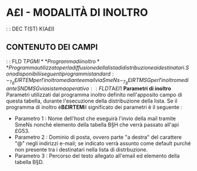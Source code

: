 # A£I - MODALITÀ DI INOLTRO
 :  : DEC T(ST) K(A£I)
## CONTENUTO DEI CAMPI
 :  : FLD T$PGMI **Programma di inoltro**
Programma utilizzato per la diffusione della lista di distribuzione ai destinatari.
Sono disponibili i seguenti programmi standard : 
-_7_B£IRTEM per l'inoltro mediante email via SmeNs
-_7_B£IRTMSG per l'inoltro mediante SNDMSG via sistema operativo
 :  : FLD T$A£I1 **Parametri di inoltro**
Parametri utilizzati dal programma inoltro definito nell'apposito campo di questa tabella, durante l'esecuzione della distribuzione della lista.
Se il programma di inoltro è**B£IRTEM**il significato dei parametri è il seguente : 
- Parametro 1 :  Nome dell'host che eseguirà l'invio della mail tramite SmeNs nonché elemento della tabella B§H che verrà passato all'api £G53.
- Parametro 2 :  Dominio di posta, ovvero parte "a destra" del carattere "@" negli indirizzi e-mail; se indicato verrà assunto come default purché non presente tra i destinatari nella lista di distrbuzione.
- Parametro 3 :  Percorso del testo allegato all'email ed elemento della tabella B§D.


